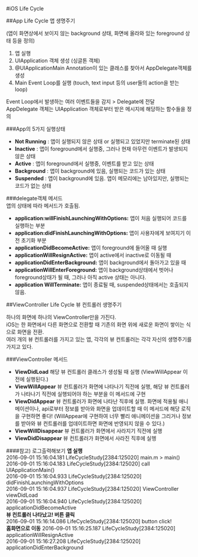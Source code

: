#iOS Life Cycle

##App Life Cycle 앱 생명주기
  
(앱이 화면상에서 보이지 않는 background 상태, 화면에 올라와 있는 foreground 상태 등을 정의)  
  
1. 앱 실행
2. UIApplication 객체 생성 (싱글톤 객체)
3. @UIApplicationMain Annotation이 있는 클래스를 찾아서 AppDelegate객체를 생성
4. Main Event Loop를 실행 (touch, text input 등의 user들의 action을 받는 loop)
  
Event Loop에서 발생하는 여러 이벤트들을 감지 > Delegate에 전달  
AppDelegate 객체는 UIApplication 객체로부터 받은 메시지에 해당하는 함수들을 정의  
  
  
###App의 5가지 실행상태
- **Not Running** : 앱이 실행되지 않은 상태 or 실행되고 있었지만 terminate된 상태
- **Inactive** : 앱이 foreground에서 실행중, 그러나 현재 아무런 이벤트가 발생되지 않은 상태
- **Active** : 앱이 foreground에서 실행중, 이벤트를 받고 있는 상태
- **Background** : 앱이 background에 있음, 실행되는 코드가 있는 상태
- **Suspended** : 앱이 background에 있음. 앱이 메모리에는 남아있지만, 실행되는 코드가 없는 상태
  
###delegate객체 메서드  
앱의 상태에 따라 메서드가 호출됨.
- **application:willFinishLaunchingWithOptions:**  앱이 처음 실행되어 코드를 실행하는 부분  
- **application:didFinishLaunchingWithOptions:**  앱이 사용자에게 보여지기 이전 초기화 부분  
- **applicationDidBecomeActive:**  앱이 foreground에 들어올 때 실행  
- **applicationWillResignActive:**  앱이 active에서 inactive로 이동될 때  
- **applicationDidEnterBackground:**  앱이 background에서 돌아가고 있을 때  
- **applicationWillEnterForeground:**  앱이 background상태에서 벗어나 foreground상태가 될 때, 그러나 아직 active 상태는 아니다.  
- **application WillTerminate:**  앱이 종료될 때, suspended상태에서는 호출되지 않음.  
  
  
  
  
##ViewController Life Cycle 뷰 컨트롤러 생명주기
  
하나의 화면에 하나의 ViewController만을 가진다.  
iOS는 한 화면에서 다른 화면으로 전환할 때 기존의 화면 위에 새로운 화면이 쌓이는 식으로 화면을 전환.  
여러 개의 뷰 컨트롤러를 가지고 있는 앱, 각각의 뷰 컨트롤러는 각각 자신의 생명주기를 가지고 있다.  

###ViewController 메서드  
- **ViewDidLoad**  해당 뷰 컨트롤러 클래스가 생성될 때 실행 (ViewWillAppear 이전에 실행된다.)
- **ViewWillAppear**  뷰 컨트롤러가 화면에 나타나기 직전에 실행, 해당 뷰 컨트롤러가 나타나기 직전에 실행되어야 하는 부분을 이 메서드에 구현
- **ViewDidAppear**  뷰 컨트롤러가 화면에 나타난 직후에 실행. 화면에 적용될 애니메이션이나, api로부터 정보를 받아와 화면을 업데이트할 때 이 메서드에 해당 로직을 구현하면 좋다! (WillAppear에 구현하여 너무 빨리 애니메이션을 그리거나 정보를 받아와 뷰 컨트롤러를 업데이트하면 화면에 반영되지 않을 수 있다.)
- **ViewWillDisappear**  뷰 컨트롤러가 화면에서 사라지기 직전에 실행
- **ViewDidDisappear**  뷰 컨트롤러가 화면에서 사라진 직후에 실헹




####참고) 로그출력해보기
**앱 실행**  
2016-09-01 15:16:04.181 LifeCycleStudy[2384:125020] main.m > main()  
2016-09-01 15:16:04.183 LifeCycleStudy[2384:125020] call UIApplicationMain()  
2016-09-01 15:16:04.933 LifeCycleStudy[2384:125020] didFinishLaunchingWithOptions  
2016-09-01 15:16:04.937 LifeCycleStudy[2384:125020] ViewController viewDidLoad  
2016-09-01 15:16:04.940 LifeCycleStudy[2384:125020] applicationDidBecomeActive  
**뷰 컨트롤러 나타났고! 버튼 클릭**  
2016-09-01 15:16:14.086 LifeCycleStudy[2384:125020] button click!  
**홈화면으로 이동**
2016-09-01 15:16:25.187 LifeCycleStudy[2384:125020] applicationWillResignActive  
2016-09-01 15:16:27.208 LifeCycleStudy[2384:125020] applicationDidEnterBackground  